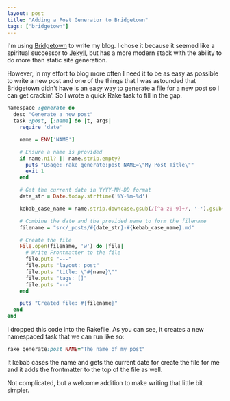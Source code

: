 ```yaml
---
layout: post
title: "Adding a Post Generator to Bridgetown"
tags: ["bridgetown"]
---
```


I'm using [Bridgetown](https://www.bridgetownrb.com/) to write my blog.
I chose it because it seemed like a spiritual successor to
[Jekyll](https://jekyllrb.com/), but has a more modern stack with the
ability to do more than static site generation.

However, in my effort to blog more often I need it to be as easy as
possible to write a new post and one of the things that I was astounded
that Bridgetown didn't have is an easy way to generate a file for a new
post so I can get crackin'. So I wrote a quick Rake task to fill in the gap.

```rb
namespace :generate do
  desc "Generate a new post"
  task :post, [:name] do |t, args|
    require 'date'

    name = ENV['NAME']

    # Ensure a name is provided
    if name.nil? || name.strip.empty?
      puts "Usage: rake generate:post NAME=\"My Post Title\""
      exit 1
    end

    # Get the current date in YYYY-MM-DD format
    date_str = Date.today.strftime('%Y-%m-%d')

    kebab_case_name = name.strip.downcase.gsub(/[^a-z0-9]+/, '-').gsub(/^-|-$/, '')

    # Combine the date and the provided name to form the filename
    filename = "src/_posts/#{date_str}-#{kebab_case_name}.md"

    # Create the file
    File.open(filename, 'w') do |file|
      # Write Frontmatter to the file
      file.puts "---"
      file.puts "layout: post"
      file.puts "title: \"#{name}\""
      file.puts "tags: []"
      file.puts "---"
    end

    puts "Created file: #{filename}"
  end
end
```

I dropped this code into the Rakefile. As you can see, it creates a
new namespaced task that we can run like so:

```rb
rake generate:post NAME="The name of my post"
```

It kebab cases the name and gets the current date for create the file
for me and it adds the frontmatter to the top of the file as well.

Not complicated, but a welcome addition to make writing that little bit simpler.
